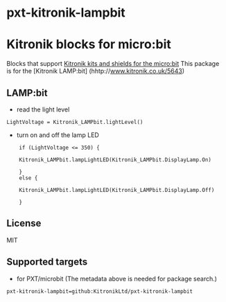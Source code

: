 # pxt-kitronik-lampbit

# Kitronik blocks for micro:bit

Blocks that support [Kitronik kits and shields for the micro:bit](https://www.kitronik.co.uk/microbit.html)
This package is for the [Kitronik LAMP:bit] (hhtp://www.kitronik.co.uk/5643)

## LAMP:bit

* read the light level

```blocks
LightVoltage = Kitronik_LAMPbit.lightLevel()
```

* turn on and off the lamp LED

```blocks
    if (LightVoltage <= 350) {
        
	Kitronik_LAMPbit.lampLightLED(Kitronik_LAMPbit.DisplayLamp.On)
    
    } 
    else {
        
	Kitronik_LAMPbit.lampLightLED(Kitronik_LAMPbit.DisplayLamp.Off)
    
    }
```

## License

MIT

## Supported targets

* for PXT/microbit
(The metadata above is needed for package search.)


```package
pxt-kitronik-lampbit=github:KitronikLtd/pxt-kitronik-lampbit
```


